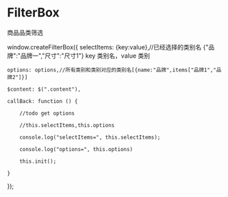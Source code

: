 # FilterBox
商品品类筛选


window.createFilterBox({
	selectItems: {key:value},//已经选择的类别名 {"品牌":"品牌一","尺寸":"尺寸1"} key 类别名，value 类别
	
	options: options,//所有类别和类别对应的类别名[{name:"品牌",items["品牌1","品牌2"]}]
	
	$content: $(".content"),
	
	callBack: function () {
	
		//todo get options
		
		//this.selectItems,this.options
		
		console.log("selectItems=", this.selectItems);
		
		console.log("options=", this.options)
		
		this.init();
		
	}


});
